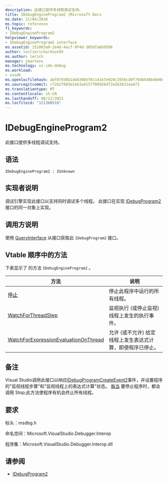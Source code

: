```yaml
---
description: 此接口提供多线程调试支持。
title: IDebugEngineProgram2 |Microsoft Docs
ms.date: 11/04/2016
ms.topic: reference
f1_keywords:
- IDebugEngineProgram2
helpviewer_keywords:
- IDebugEngineProgram2 interface
ms.assetid: 151003a9-2e4d-4acf-9f4d-365dfa6b9596
author: leslierichardson95
ms.author: lerich
manager: jmartens
ms.technology: vs-ide-debug
ms.workload:
- vssdk
ms.openlocfilehash: abf87936b1dd439b5f0c143e7e920c3556cd9f79db540b4600ca5cf3077b55fe
ms.sourcegitcommit: c72b2f603e1eb3a4157f00926df2e263831ea472
ms.translationtype: MT
ms.contentlocale: zh-CN
ms.lasthandoff: 08/12/2021
ms.locfileid: "121360516"
---
```

# <a name="idebugengineprogram2"></a>IDebugEngineProgram2
此接口提供多线程调试支持。

## <a name="syntax"></a>语法

```
IDebugEngineProgram2 : IUnknown
```

## <a name="notes-for-implementers"></a>实现者说明
 调试引擎实现此接口以支持同时调试多个线程。 此接口在实现 [IDebugProgram2](../../../extensibility/debugger/reference/idebugprogram2.md) 接口的同一对象上实现。

## <a name="notes-for-callers"></a>调用方说明
 使用 [QueryInterface](/cpp/atl/queryinterface) 从接口获取此 `IDebugProgram2` 接口。

## <a name="methods-in-vtable-order"></a>Vtable 顺序中的方法
 下表显示了 的方法 `IDebugEngineProgram2` 。

|方法|说明|
|------------|-----------------|
|[停止](../../../extensibility/debugger/reference/idebugengineprogram2-stop.md)|停止此程序中运行的所有线程。|
|[WatchForThreadStep](../../../extensibility/debugger/reference/idebugengineprogram2-watchforthreadstep.md)|监视执行 (或停止监视) 线程上发生的执行事件。|
|[WatchForExpressionEvaluationOnThread](../../../extensibility/debugger/reference/idebugengineprogram2-watchforexpressionevaluationonthread.md)|允许 (或不允许) 给定线程上发生表达式计算，即使程序已停止。|

## <a name="remarks"></a>备注
 Visual Studio调用此接口以响应[IDebugProgramCreateEvent2](../../../extensibility/debugger/reference/idebugprogramcreateevent2.md)事件，并设置程序的"监视线程步骤"和"监视线程上的表达式计算"状态。 [每当](../../../extensibility/debugger/reference/idebugengineprogram2-stop.md) 要停止程序时，都会调用 Stop;此方法使程序有机会终止所有线程。

## <a name="requirements"></a>要求
 标头：msdbg.h

 命名空间：Microsoft.VisualStudio.Debugger.Interop

 程序集：Microsoft.VisualStudio.Debugger.Interop.dll

## <a name="see-also"></a>请参阅
- [IDebugProgram2](../../../extensibility/debugger/reference/idebugprogram2.md)
